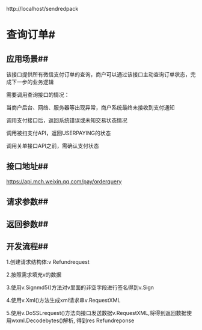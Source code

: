 http://localhost/sendredpack
# 查询订单#

## 应用场景##
该接口提供所有微信支付订单的查询，商户可以通过该接口主动查询订单状态，完成下一步的业务逻辑

需要调用查询接口的情况：

当商户后台、网络、服务器等出现异常，商户系统最终未接收到支付通知

调用支付接口后，返回系统错误或未知交易状态情况

调用被扫支付API，返回USERPAYING的状态

调用关单接口API之前，需确认支付状态

## 接口地址##
https://api.mch.weixin.qq.com/pay/orderquery

## 请求参数##
## 返回参数##
## 开发流程##

1.创建请求结构体:v Refundrequest
 

2.按照需求填充v的数据
 

3.使用v.Signmd5()方法对v里面的非空字段进行签名得到v.Sign


4.使用v.Xml()方法生成xml请求串v.RequestXML


5.使用v.DoSSLrequest()方法向接口发送数据v.RequestXML,将得到返回数据使用wxml.Decodebytes()解析, 得到res Refundreponse